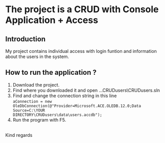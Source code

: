 The project is a CRUD with Console Application + Access
====
Introduction
----
My project contains individual access with login funtion and information about the users in the system.

How to run the application ?
----
1. Download the project.
2. Find where you downloaded it and open ...CRUDusers\CRUDusers.sln
3. Find and change the connection string in this line
<br><code>aConnection = new OleDbConnection(@"Provider=Microsoft.ACE.OLEDB.12.0;Data Source=C:\YOUR DIRECTORY\CRUDusers\data\users.accdb"); </code>
4. Run the program with F5.

<br>Kind regards